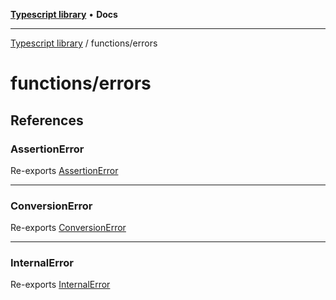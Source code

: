 [**Typescript library**](../../index.md) • **Docs**

***

[Typescript library](../../modules.md) / functions/errors

# functions/errors

## References

### AssertionError

Re-exports [AssertionError](AssertionError/classes/AssertionError.md)

***

### ConversionError

Re-exports [ConversionError](ConversionError/classes/ConversionError.md)

***

### InternalError

Re-exports [InternalError](InternalError/classes/InternalError.md)
